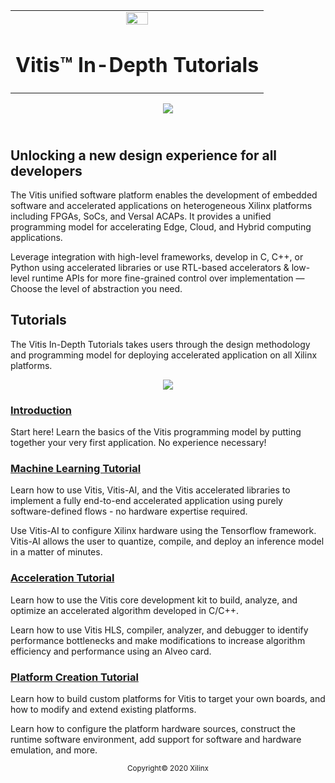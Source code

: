 <table width="100%">
 <tr width="100%">
    <td align="center"><img src="https://www.xilinx.com/content/dam/xilinx/imgs/press/media-kits/corporate/xilinx-logo.png" width="30%"/><h1>Vitis™ In-Depth Tutorials</h1>
    </td>
 </tr>
</table>

<div align="center">
    <a href="http://www.youtube.com/watch?v=vFPNlcXAeWI">
    <img
    src="./Machine_Learning/Getting_Started/01-Workflows/images/intro_video.png">
    </a>
</div>

## </br>Unlocking a new design experience for all developers
The Vitis unified software platform enables the development of embedded software and accelerated applications on heterogeneous Xilinx platforms including FPGAs, SoCs, and Versal ACAPs. It provides a unified programming model for accelerating Edge, Cloud, and Hybrid computing applications.

Leverage integration with high-level frameworks, develop in C, C++, or Python using accelerated libraries or use RTL-based accelerators & low-level runtime APIs for more fine-grained control over implementation — Choose the level of abstraction you need.

## Tutorials

The Vitis In-Depth Tutorials takes users through the design methodology and programming model for deploying accelerated application on all Xilinx platforms.

<p align="center">
    <img src="./Machine_Learning/Getting_Started/01-Workflows/images/vitis-landing-graphic-boards-u50.png">
</p>

### [Introduction](./Introduction)
Start here! Learn the basics of the Vitis programming model by putting together your very first application. No experience necessary!

### [Machine Learning Tutorial](./Machine_Learning)
Learn how to use Vitis, Vitis-AI, and the Vitis accelerated libraries to implement a fully end-to-end accelerated application using purely software-defined flows - no hardware expertise required.

Use Vitis-AI to configure Xilinx hardware using the Tensorflow framework. Vitis-AI allows the user to quantize, compile, and deploy an inference model in a matter of minutes.

### [Acceleration Tutorial](./Hardware_Accelerators)
Learn how to use the Vitis core development kit to build, analyze, and optimize an accelerated algorithm developed in C/C++.

Learn how to use Vitis HLS, compiler, analyzer, and debugger to identify performance bottlenecks and make modifications to increase algorithm efficiency and performance using an Alveo card.

### [Platform Creation Tutorial](./Vitis_Platform_Creation)
Learn how to build custom platforms for Vitis to target your own boards, and how to modify and extend existing platforms.

Learn how to configure the platform hardware sources, construct the runtime software environment, add support for software and
hardware emulation, and more.


<p align="center"><sup>Copyright&copy; 2020 Xilinx</sup></p>
